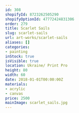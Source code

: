 ```yaml
---
id: 308
shopifyId: 8723262505290
shopifyOptionId: 47772424831306
order: 279
title: Scarlet Sails
slug: scarlet-sails
url: art-works/scarlet-sails
aliases: []
categories:
- painting
inStock: true
isVisible: true
location: Ukraine/ Print Pro
height: 80
width: 60
date: 2018-01-01T00:00:00Z
materials:
- acrylic
- canvas
price: 2500
mainImage: scarlet_sails.jpg
---
```

